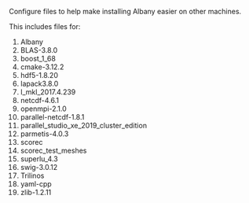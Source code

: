 Configure files to help
make installing Albany easier on 
other machines.

This includes files for:
1. Albany
1. BLAS-3.8.0
1. boost_1_68
1. cmake-3.12.2
1. hdf5-1.8.20
1. lapack3.8.0
1. l_mkl_2017.4.239
1. netcdf-4.6.1
1. openmpi-2.1.0
1. parallel-netcdf-1.8.1
1. parallel_studio_xe_2019_cluster_edition
1. parmetis-4.0.3
1. scorec
1. scorec_test_meshes
1. superlu_4.3
1. swig-3.0.12
1. Trilinos
1. yaml-cpp
1. zlib-1.2.11
